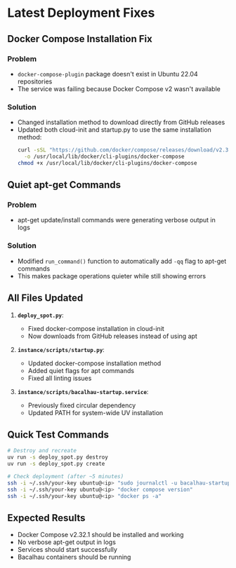 # Latest Deployment Fixes

## Docker Compose Installation Fix

### Problem
- `docker-compose-plugin` package doesn't exist in Ubuntu 22.04 repositories
- The service was failing because Docker Compose v2 wasn't available

### Solution
- Changed installation method to download directly from GitHub releases
- Updated both cloud-init and startup.py to use the same installation method:
  ```bash
  curl -sSL "https://github.com/docker/compose/releases/download/v2.32.1/docker-compose-linux-x86_64" \
    -o /usr/local/lib/docker/cli-plugins/docker-compose
  chmod +x /usr/local/lib/docker/cli-plugins/docker-compose
  ```

## Quiet apt-get Commands

### Problem
- apt-get update/install commands were generating verbose output in logs

### Solution
- Modified `run_command()` function to automatically add `-qq` flag to apt-get commands
- This makes package operations quieter while still showing errors

## All Files Updated

1. **`deploy_spot.py`**:
   - Fixed docker-compose installation in cloud-init
   - Now downloads from GitHub releases instead of using apt

2. **`instance/scripts/startup.py`**:
   - Updated docker-compose installation method
   - Added quiet flags for apt commands
   - Fixed all linting issues

3. **`instance/scripts/bacalhau-startup.service`**:
   - Previously fixed circular dependency
   - Updated PATH for system-wide UV installation

## Quick Test Commands

```bash
# Destroy and recreate
uv run -s deploy_spot.py destroy
uv run -s deploy_spot.py create

# Check deployment (after ~5 minutes)
ssh -i ~/.ssh/your-key ubuntu@<ip> "sudo journalctl -u bacalhau-startup -n 50"
ssh -i ~/.ssh/your-key ubuntu@<ip> "docker compose version"
ssh -i ~/.ssh/your-key ubuntu@<ip> "docker ps -a"
```

## Expected Results

- Docker Compose v2.32.1 should be installed and working
- No verbose apt-get output in logs
- Services should start successfully
- Bacalhau containers should be running